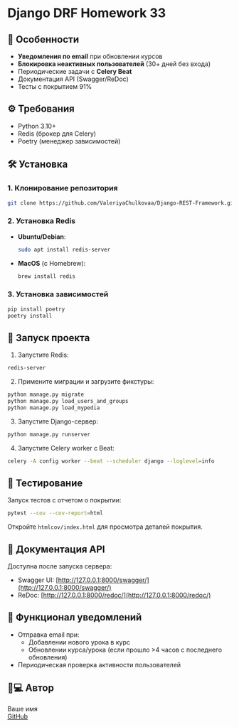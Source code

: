 # Django DRF Homework 33

## 🚀 Особенности

- **Уведомления по email** при обновлении курсов
- **Блокировка неактивных пользователей** (30+ дней без входа)
- Периодические задачи с **Celery Beat**
- Документация API (Swagger/ReDoc)
- Тесты с покрытием 91%

## ⚙️ Требования

- Python 3.10+
- Redis (брокер для Celery)
- Poetry (менеджер зависимостей)

## 🛠 Установка

### 1. Клонирование репозитория
```bash
git clone https://github.com/ValeriyaChulkovaa/Django-REST-Framework.git
```

### 2. Установка Redis
- **Ubuntu/Debian**:
  ```bash
  sudo apt install redis-server
  ```
- **MacOS** (с Homebrew):
  ```bash
  brew install redis
  ```

### 3. Установка зависимостей
```bash
pip install poetry
poetry install
```

## 🏃 Запуск проекта

1. Запустите Redis:
```bash
redis-server
```

2. Примените миграции и загрузите фикстуры:
```bash
python manage.py migrate
python manage.py load_users_and_groups
python manage.py load_mypedia
```

3. Запустите Django-сервер:
```bash
python manage.py runserver
```

4. Запустите Celery worker с Beat:
```bash
celery -A config worker --beat --scheduler django --loglevel=info
```

## 🧪 Тестирование
Запуск тестов с отчетом о покрытии:
```bash
pytest --cov --cov-report=html
```
Откройте `htmlcov/index.html` для просмотра деталей покрытия.

## 📖 Документация API
Доступна после запуска сервера:
- Swagger UI: [http://127.0.0.1:8000/swagger/](http://127.0.0.1:8000/swagger/)
- ReDoc: [http://127.0.0.1:8000/redoc/](http://127.0.0.1:8000/redoc/)


## 📧 Функционал уведомлений
- Отправка email при:
  - Добавлении нового урока в курс
  - Обновлении курса/урока (если прошло >4 часов с последнего обновления)
- Периодическая проверка активности пользователей


## 👨💻 Автор
Ваше имя  
[GitHub](https://github.com/Sweerx)